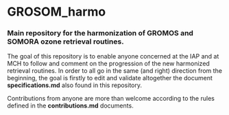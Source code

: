 # GROSOM_harmo
### Main repository for the harmonization of GROMOS and SOMORA ozone retrieval routines. 

The goal of this repository is to enable anyone concerned at the IAP and at MCH to follow and comment on the progression of the new harmonized retrieval routines. In order to all go in the same (and right) direction from the beginning, the goal is firstly to edit and validate altogether the document **specifications.md** also found in this repository.

Contributions from anyone are more than welcome according to the rules defined in the **contributions.md** documents.



